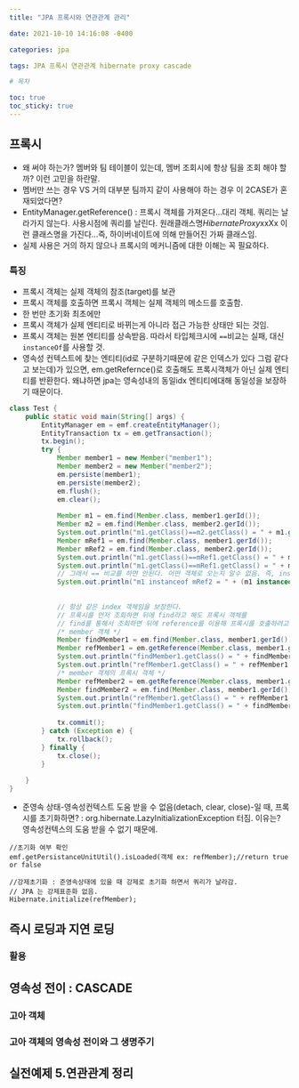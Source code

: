 ```yaml
---
title: "JPA 프록시와 연관관계 관리"

date: 2021-10-10 14:16:08 -0400

categories: jpa

tags: JPA 프록시 연관관계 hibernate proxy cascade

# 목차

toc: true  
toc_sticky: true
---
```

## 프록시
- 왜 써야 하는가? 멤버와 팀 테이블이 있는데, 멤버 조회시에 항상 팀을 조회 해야 할까? 이런 고민을 하란말.
- 멤버만 쓰는 경우 VS 거의 대부분 팀까지 같이 사용해야 하는 경우  이 2CASE가 혼재되었다면?
- EntityManager.getReference() : 프록시 객체를 가져온다...대리 객체. 쿼리는 날라가지 않는다. 사용시점에 쿼리를 날린다.  원래클래스명$HibernateProxy$xxXx 이런 클래스명을 가진다...즉, 하이버네이트에 의해 만들어진 가짜 클래스임.
- 실제 사용은 거의 하지 않으나 프록시의 메커니즘에 대한 이해는 꼭 필요하다.
### 특징
- 프록시 객체는 실제 객체의 참조(target)를 보관
- 프록시 객체를 호출하면 프록시 객체는 실제 객체의 메소드를 호출함.
- 한 번만 초기화 최초에만
- 프록시 객체가 실제 엔티티로 바뀌는게 아니라 접근 가능한 상태만 되는 것임. 
- 프록시 객체는 원본 엔티티를 상속받음. 따라서 타입체크시에 `==`비교는 실패, 대신  `instanceOf`를 사용할 것.
- 영속성 컨텍스트에 찾는 엔티티(id로 구분하기때문에 같은 인덱스가 있다 그럼 같다고 보는데)가 있으면, em.getRefernce()로 호출해도 프록시객체가 아닌 실제 엔티티를 반환한다. 왜냐하면 jpa는 영속성내의 동일idx  엔티티에대해 동일성을 보장하기 때문이다.

```java
class Test {
    public static void main(String[] args) {
        EntityManager em = emf.createEntityManager();
        EntityTransaction tx = em.getTransaction();
        tx.begin();
        try {
            Member member1 = new Member("member1");
            Member member2 = new Member("member2");
            em.persiste(member1);
            em.persiste(member2);
            em.flush();
            em.clear();
            
            Member m1 = em.find(Member.class, member1.gerId());
            Member m2 = em.find(Member.class, member2.gerId());
            System.out.println("m1.getClass()==m2.getClass() = " + m1.getClass() == m2.getClass());//->true 당연한 결과.
            Member mRef1 = em.find(Member.class, member1.gerId());
            Member mRef2 = em.find(Member.class, member2.gerId());
            System.out.println("m1.getClass()==mRef1.getClass() = " + m1.getClass() == mRef1.getClass());//->false mRef객체는 프록시객체임.
            System.out.println("m1.getClass()==mRef1.getClass() = " + m1.getClass() == mRef2.getClass());//->false mRef객체는 프록시객체임.
            // 그래서 == 비교를 하면 안된다. 어떤 객체로 오는지 알수 없음. 즉, instanceof 를 사용해서 비교해야 한다. 상속관계이기 때문에 비교가 가능하다.
            System.out.println("m1 instanceof mRef2 = " + (m1 instanceof mRef2) );//->false mRef객체는 프록시객체임.
            
            
            // 항상 같은 index 객체임을 보장한다.
            // 프록시를 먼저 조회하면 뒤에 find라고 해도 프록시 객체를
            // find를 통해서 조회하면 뒤에 reference를 이용해 프록시를 호출하려고 해도 실제 엔티티를 반환한다.
            /* member 객체 */
            Member findMember1 = em.find(Member.class, member1.gerId());
            Member refMember1 = em.getReference(Member.class, member1.gerId());
            System.out.println("findMember1.getClass() = " + findMember1.getClass());// Member.class
            System.out.println("refMember1.getClass() = " + refMember1.getClass());//Member.class
            /* member 객체의 프록시 객체 */
            Member refMember2 = em.getReference(Member.class, member1.gerId());
            Member findMember2 = em.find(Member.class, member1.gerId());
            System.out.println("refMember1.getClass() = " + refMember1.getClass());//Member.$HibernateProxy$xxXx
            System.out.println("findMember1.getClass() = " + findMember1.getClass());// Member.$HibernateProxy$xxXx        
            
            tx.commit();
        } catch (Exception e) {
            tx.rollback();
        } finally {
            tx.close();
        }
            
    }
}

```

- 준영속 상태-영속성컨텍스트 도움 받을 수 없음(detach, clear, close)-일 때, 프록시를 초기화하면? : org.hibernate.LazyInitializationException 터짐. 이유는? 영속성컨텍스의 도움 받을 수 없기 때문에.

```
//초기화 여부 확인
emf.getPersistanceUnitUtil().isLoaded(객체 ex: refMember);//return true or false

//강제초기화 : 준영속상태에 있을 때 강제로 초기화 하면서 쿼리가 날라감.
// JPA 는 강제표준화 없음.
Hibernate.initialize(refMember);
```

## 즉시 로딩과 지연 로딩

### 활용

## 영속성 전이 : CASCADE

### 고아 객체

### 고아 객체의 영속성 전이와 그 생명주기

## 실전예제 5.연관관계 정리